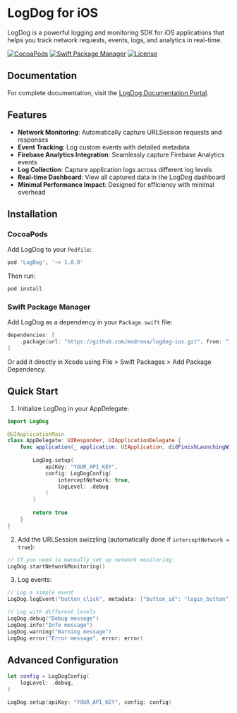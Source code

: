 # LogDog for iOS

LogDog is a powerful logging and monitoring SDK for iOS applications that helps you track network requests, events, logs, and analytics in real-time.

[![CocoaPods](https://img.shields.io/cocoapods/v/LogDog.svg)](https://cocoapods.org/pods/LogDog)
[![Swift Package Manager](https://img.shields.io/badge/Swift%20Package%20Manager-compatible-brightgreen.svg)](https://swift.org/package-manager/)
[![License](https://img.shields.io/badge/License-Apache%202.0-blue.svg)](LICENSE)

## Documentation

For complete documentation, visit the [LogDog Documentation Portal](https://docs.logdog.app).

## Features

- **Network Monitoring**: Automatically capture URLSession requests and responses
- **Event Tracking**: Log custom events with detailed metadata
- **Firebase Analytics Integration**: Seamlessly capture Firebase Analytics events
- **Log Collection**: Capture application logs across different log levels
- **Real-time Dashboard**: View all captured data in the LogDog dashboard
- **Minimal Performance Impact**: Designed for efficiency with minimal overhead

## Installation

### CocoaPods

Add LogDog to your `Podfile`:

```ruby
pod 'LogDog', '~> 1.0.0'
```

Then run:

```bash
pod install
```

### Swift Package Manager

Add LogDog as a dependency in your `Package.swift` file:

```swift
dependencies: [
    .package(url: "https://github.com/modrena/logdog-ios.git", from: "1.0.0")
]
```

Or add it directly in Xcode using File > Swift Packages > Add Package Dependency.

## Quick Start

1. Initialize LogDog in your AppDelegate:

```swift
import LogDog

@UIApplicationMain
class AppDelegate: UIResponder, UIApplicationDelegate {
    func application(_ application: UIApplication, didFinishLaunchingWithOptions launchOptions: [UIApplication.LaunchOptionsKey: Any]?) -> Bool {
        
        LogDog.setup(
            apiKey: "YOUR_API_KEY",
            config: LogDogConfig(
                interceptNetwork: true,
                logLevel: .debug
            )
        )
        
        return true
    }
}
```

2. Add the URLSession swizzling (automatically done if `interceptNetwork = true`):

```swift
// If you need to manually set up network monitoring:
LogDog.startNetworkMonitoring()
```

3. Log events:

```swift
// Log a simple event
LogDog.logEvent("button_click", metadata: ["button_id": "login_button"])

// Log with different levels
LogDog.debug("Debug message")
LogDog.info("Info message")
LogDog.warning("Warning message")
LogDog.error("Error message", error: error)
```

## Advanced Configuration

```swift
let config = LogDogConfig(
    logLevel: .debug,
)

LogDog.setup(apiKey: "YOUR_API_KEY", config: config)
```
